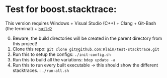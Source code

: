 
# Test for boost.stacktrace:

This version requires Windows + Visual Studio (C++) + Clang + Git-Bash (the terminal) + [`build2`](https://build2.org)

0. Beware, the build directories will be created in the parent directory from this project!
1. Clone this repo: `git clone git@github.com:Klaim/test-stacktrace.git`
2. Run this to setup the configs: `./init-config.sh`
3. Run this to build all the variations: `bdep update -a`
4. Run this to run every built executable -> this should show the different stacktraces. : `./run-all.sh`

